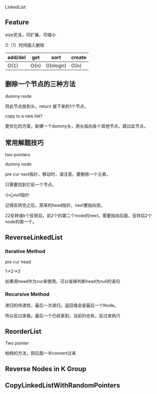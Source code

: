 LinkedList

## Feature

size灵活，可扩展，可缩小

O（1）时间插入删除





| add/del | get  | sort     | create |
| ------- | ---- | -------- | ------ |
| O(1)    | O(n) | O(nlogn) | O(n)   |



## 删除一个节点的三种方法

dummy node

将此节点放到头，return 接下来的1个节点，

copy to a new list?

​	更优化的方案，新建一个dummy头，用头指向各个其他节点，跳过此节点。







## 常用解题技巧

two pointers

dummy node

pre cur next指针，移动时，请注意，要删除一个元素，

只需要找到它前一个节点。

小心null指针

记得反转完之后，原来的head指针，next要指向空。

22反转或k个反转后，前2个的第二个node的next，需要指向后面，反转后2个node的第一个。







## ReverseLinkedList

### Iterative Method

pre cur head

1->2->3

如果用head作为cur来使用，可以省掉判断head为null的语句



### Recursive Method

递归的传递性，最后一次递归，返回值会是最后一个Node。

所以反过来做。最后一个已经拿到，当前的也有，反过来执行



## ReorderList

Two pointer

柏杨的方法，把后面一半convert过来



## Reverse Nodes in K Group





## CopyLinkedListWithRandomPointers





